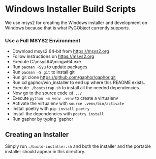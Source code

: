 # Windows Installer Build Scripts
We use msys2 for creating the Windows installer and development on Windows
because that is what PyGObject currently supports.

###  Use a Full MSYS2 Environment
- Download msys2 64-bit from https://msys2.org
- Follow instructions on https://msys2.org
- Execute C:\msys64\mingw64.exe
- Run `pacman -Syu` to update packages
- Run `pacman -S git` to install git
- Run git clone https://github.com/gaphor/gaphor.git
- Run cd gaphor/win_installer to end up where this README exists.
- Execute `./bootstrap.sh` to install all the needed dependencies.
- Now go to the source code `cd ../`
- Execute `python -m venv .venv` to create a virtualenv
- Activate the virtualenv with `source .venv/bin/activate`
- Install poetry with `pip install poetry`
- Install the dependencies with `poetry install` 
- Run gaphor by typing `gaphor

## Creating an Installer
Simply run `./build-installer.sh` and both the installer and the portable
installer should appear in this directory.


